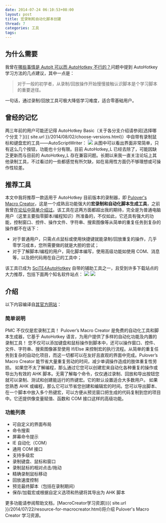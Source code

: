 ```yaml
---
date: 2014-07-24 06:10:53+08:00
layout: post
title: 宏录制和自动化脚本创建
thread: 7
categories: 工具
tags:
---
```

## 为什么需要
我曾在[哪些事情是 AutoIt 可以而 AutoHotkey 不行的？](http://www.zhihu.com/question/20224354/answer/20773391)问题中提到 AutoHotkey 学习方法的几点建议，其中一点是：

> 对于一般的初学者，从录制/回放操作开始慢慢接触认识脚本是个学习脚本的重要途径。  

一句话，通过录制/回放工具可极大降低学习难度，适合零基础用户。

## 曾经的记忆

两三年前的用户可能还记得 AutoHotkey Basic（关于各分支介绍请参阅[选择哪个分支？]({{ site.url }}/2014/08/02/choose-versions.html)）中自带有录制鼠标和键盘宏的工具——AutoScriptWriter：
![](http://ww2.sinaimg.cn/mw690/6ef7171bgw1eh3gephcbtj20f50av400.jpg)
从图中可以看出界面非常简单，只有这么几个按钮，功能也十分有限。目前 AutoHotkey_L 已经去除了，可能因缺乏更新而与目前的 AutoHotkey_L 存在兼容问题。长期以来我一直关注论坛上其他录制工具，不过看过的一些都感觉有所欠缺，如在易用性方面仍不够理想或可操作性较差。

## 推荐工具
本文中我将推荐一款适用于 AutoHotkey 目前版本的录制器，即 [Pulover's Macro Creator](http://www.macrocreator.com/)，这是一个成熟且功能强大的**宏录制和自动化脚本生成工具**，之前我曾[在论坛中简单介绍过](http://ahkscript.org/boards/viewtopic.php?f=28&t=1175)。该工具在这两方面都超出我的期待，完全是为普通电脑用户（这里主要指零脚本/编程知识）所准备的，不仅如此，它还具有强大的功能，控制窗口、控件、操作文件、字符串、搜索图像等从简单的重复任务到复杂的操作都不在话下：

* 对于普通用户，只需点点鼠标或使用快捷键就能录制/回放重复的操作，几乎零学习成本，您所需要做的就是大胆的尝试；
* 对于了解脚本/编程的用户，简化脚本编写，使用高级功能如使用 COM、消息等，以及把代码用在自己的工具中；

该工具已成为 [SciTE4AutoHotkey](http://fincs.ahk4.net/scite4ahk/) 自带的辅助工具之一，且受到许多下载站点的大力推荐，包括下面两个知名软件站点：
[![](http://s1.softpedia-static.com/base_img/softpedia_free_award_f.gif)](http://www.softpedia.com/progClean/Pulover-s-Macro-Creator-Clean-228684.html)  [![](http://img.informer.com/awards/software_awards_no_viruses.gif)](http://pulover-s-macro-creator.software.informer.com/)

## 介绍
以下内容编译自[其官方网站](http://www.macrocreator.com/)：
### 简单说明
PMC 不仅仅是宏录制工具！
Pulover’s Macro Creator 是免费的自动化工具和脚本生成器，它基于 AutoHotkey 语言，为用户提供了多样的自动化功能及内置的录制工具！
您不仅可以添加键盘和鼠标操作到脚本中，还可以操作窗口、控件、文件、字符串、搜索图像甚至使用 If/Else 来控制宏的执行流程。从简单的重复任务到复杂的自动化项目，而这一切都可以在友好且直观的界面中完成。Pulover’s Macro Creator 能节省大量重复劳动的时间，减少单调操作造成的肢体重复性劳损。
如果您不太了解编程，那么通过它您可以创建宏来自动化各种重复的操作或导出为有效的 AHK 脚本。无需了解每个命令，仅仅通过录制、回放和导出按钮您就可以录制、测试和创建能运行的热键宏。它的默认设置适合大多数用户。
如果您熟悉 AHK 或编程，那么它可以节省您创建和编辑宏的时间。您可以导出脚本、在一个脚本中放入多个热键宏，可以方便从预览窗口把生成的代码复制到您的项目中。它还提供像变量赋值、函数和 COM 接口这样的高级功能。

### 功能列表
* 可自定义的界面布局
* 命令搜索
* 屏幕命令提示
* IE 自动化（COM）
* 通用 COM 接口
* 支持多级宏
* 录制键盘、鼠标和窗口
* 录制鼠标的相对点击/拖动
* 精确录制鼠标移动
* 回放速度控制
* 预览最终脚本（包括在录制期间）
* 保存/加载宏或根据自定义选项和热键将其导出为 AHK 脚本

更多功能请参阅帮助文档，[MacroCreator学习资源]({{ site.url }}/2014/07/22/resource-for-macrocreator.html)将介绍 Pulover's Macro Creator 学习资源。

